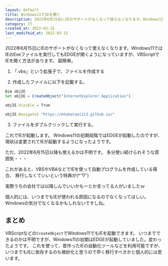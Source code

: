 ```yaml
---
layout: default
title: Windows11でIEを開く
description: 2022年6月15日にIEのサポートがなくなって使えなくなります。Windows11ではIEのExeファイルを実行してもEDGEが開くようになっていますが、VBScriptでIEを開く方法があります。ただ、2022年6月15日以降も使えるかは不明。
category: IT
created_at: 2022-03-15
last_modifeid_at: 2022-03-15
---
```


 2022年6月15日にIEのサポートがなくなって使えなくなります。Windows11ではIEのExeファイルを実行してもEDGEが開くようになっていますが、VBScriptでIEを開く方法があります。
 超簡単。

1. 「.vbs」という拡張子で、ファイルを作成する

2. 作成したファイルに以下を記載する。

```JavaScript
Dim objIE
Set objIE = CreateObject("InternetExplorer.Application")

objIE.Visible = True

objIE.Navigate2 "https://mtaketani113.github.io/"
```
 
3. ファイルをダブルクリックして実行する。

これでIEが起動します。
Windows11の初期段階ではEDGEが起動したのですが、
現状は変更されてIEが起動するようになったようです。

 ただ、2022年6月15日以降も使えるかは不明です。
 多分使い続けられそうな雰囲気・・・

 これがあると、VBSやVBAなどでIEを使って自動プログラムを作成している場合、
 移行しなくていいという特典が(*'▽')

 実際うちの会社では以降しんでいいかもーとか言ってる人がいましたｗ

 個人的には、いつまでもIEが使われる原因になるのでなくなってほしい。
 Windowsの気分でなくなるかもしれないですしね。

 ## まとめ

 VBScriptなどの`CreateObject`でWindows11でもIEを起動できます。
 いつまでできるのかは不明ですが、Windows11の初期はEDGEが起動していました。変わったようです。
 これを使って、昔作ったIEの自動化ツールなどを利用可能ですが、
 いつまでもIEに依存するのも微妙化と思うので早く移行すべきかと個人的には思います。